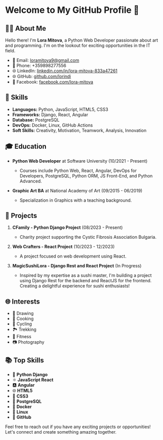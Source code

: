 # Welcome to My GitHub Profile 👋

## 👨‍💻 About Me
Hello there! I'm **Lora Mitova**, a Python Web Developer passionate about art and programming. I'm on the lookout for exciting opportunities in the IT field. 

- 📧 Email: loramitova9@gmail.com
- 📱 Phone: +359898277556
- 🌐 LinkedIn: [linkedin.com/in/lora-mitova-833a47261](https://www.linkedin.com/in/lora-mitova-833a47261)
- 🌐 GitHub: [github.com/lorindi](https://github.com/lorindi)
- 📘 Facebook: [facebook.com/lora-mitova](https://www.facebook.com/profile.php?id=100073735856715)
## 🚀 Skills
- **Languages:** Python, JavaScript, HTML5, CSS3
- **Frameworks:** Django, React, Angular
- **Database:** PostgreSQL
- **DevOps:** Docker, Linux, GitHub Actions
- **Soft Skills:** Creativity, Motivation, Teamwork, Analysis, Innovation

## 🎓 Education
- **Python Web Developer** at Software University (10/2021 - Present)
  - Courses include Python Web, React, Angular, DevOps for Developers, PostgreSQL, Python ORM, JS Front-End, and Python Advanced.

- **Graphic Art BA** at National Academy of Art (09/2015 - 06/2019)
  - Specialization in Graphics with a teaching background.

## 💼 Projects
1. **CFamily - Python Django Project** (08/2023 - Present)
   - Charity project supporting the Cystic Fibrosis Association Bulgaria.

2. **Web Crafters - React Project** (10/2023 - 12/2023)
   - A project focused on web development using React.
3. **MagicSushiLora - Django Rest and React Project** (In Progress)
    - Inspired by my expertise as a sushi master, I'm building a project using Django Rest for the backend and ReactJS for the frontend. Creating a delightful experience for sushi enthusiasts!

## 🌐 Interests
- 🎨 Drawing
- 🍳 Cooking
- 🚴 Cycling
- 🏞️ Trekking
- 💪 Fitness
- 📷 Photography

## 📚 Top Skills
- 🐍 **Python Django** 
- ⚛️ **JavaScript React** 
- 🅰️ **Angular** 
- 🌐 **HTML5** 
- 🎨 **CSS3** 
- 🐘 **PostgreSQL** 
- 🐳 **Docker** 
- 🐧 **Linux** 
- 🐙 **GitHub** 

Feel free to reach out if you have any exciting projects or opportunities! Let's connect and create something amazing together.
